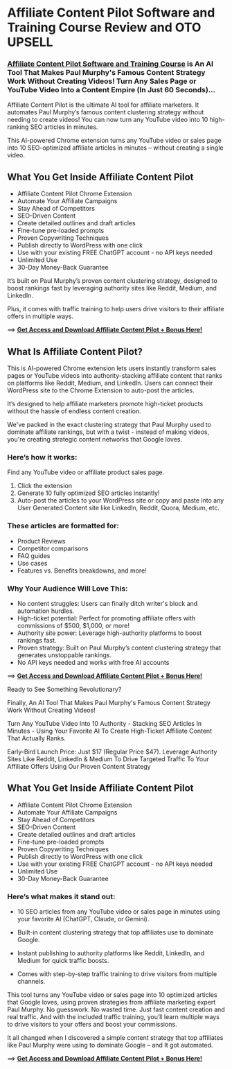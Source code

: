 # Affiliate Content Pilot Software and Training Course Review and OTO UPSELL

### [Affiliate Content Pilot Software and Training Course](https://jvupsell.com/2025/02/affiliate-content-pilot-by-anthony-hayes/) is An AI Tool That Makes Paul Murphy's Famous Content Strategy Work Without Creating Videos! Turn Any Sales Page or YouTube Video Into a Content Empire (In Just 60 Seconds)...

Affiliate Content Pilot is the ultimate AI tool for affiliate marketers. It automates Paul Murphy’s famous content clustering strategy without needing to create videos! You can now turn any YouTube video into 10 high-ranking SEO articles in minutes.

This AI-powered Chrome extension turns any YouTube video or sales page into 10 SEO-optimized affiliate articles in minutes – without creating a single video.

## What You Get Inside Affiliate Content Pilot

- Affiliate Content Pilot Chrome Extension
- Automate Your Affiliate Campaigns
- Stay Ahead of Competitors
- SEO-Driven Content
- Create detailed outlines and draft articles
- Fine-tune pre-loaded prompts
- Proven Copywriting Techniques
- Publish directly to WordPress with one click
- Use with your existing FREE ChatGPT account - no API keys needed
- Unlimited Use
- 30-Day Money-Back Guarantee
  
It’s built on Paul Murphy’s proven content clustering strategy, designed to boost rankings fast by leveraging authority sites like Reddit, Medium, and LinkedIn.

Plus, it comes with traffic training to help users drive visitors to their affiliate offers in multiple ways.

==> [**Get Access and Download Affiliate Content Pilot + Bonus Here!**](https://warriorplus.com/o2/a/bt0nwpw/0)

## What Is Affiliate Content Pilot?
This is AI-powered Chrome extension lets users instantly transform sales pages or YouTube videos into authority-stacking affiliate content that ranks on platforms like Reddit, Medium, and LinkedIn. Users can connect their WordPress site to the Chrome Extension to auto-post the articles.

It’s designed to help affiliate marketers promote high-ticket products without the hassle of endless content creation.

We've packed in the exact clustering strategy that Paul Murphy used to dominate affiliate rankings, but with a twist - instead of making videos, you're creating strategic content networks that Google loves.

### Here’s how it works:

Find any YouTube video or affiliate product sales page.
1. Click the extension
2. Generate 10 fully optimized SEO articles instantly!
3. Auto-post the articles to your WordPress site or copy and paste into any User Generated Content site like LinkedIn, Reddit, Quora, Medium, etc. 

### These articles are formatted for:

- Product Reviews
- Competitor comparisons
- FAQ guides
- Use cases
- Features vs. Benefits breakdowns, and more!

### Why Your Audience Will Love This:

- No content struggles: Users can finally ditch writer's block and automation hurdles.
- High-ticket potential: Perfect for promoting affiliate offers with commissions of $500, $1,000, or more!
- Authority site power: Leverage high-authority platforms to boost rankings fast.
- Proven strategy: Built on Paul Murphy’s content clustering strategy that generates unstoppable rankings.
- No API keys needed and works with free AI accounts

==> [**Get Access and Download Affiliate Content Pilot + Bonus Here!**](https://warriorplus.com/o2/a/bt0nwpw/0)


Ready to See Something Revolutionary?

Finally, An AI Tool That Makes Paul Murphy's Famous Content Strategy Work Without Creating Videos!

Turn Any YouTube Video Into 10 Authority - Stacking SEO Articles In Minutes - Using Your Favorite AI To Create High-Ticket Affiliate Content That Actually Ranks.

Early-Bird Launch Price: Just $17 (Regular Price $47). Leverage Authority Sites Like Reddit, LinkedIn & Medium To Drive Targeted Traffic To Your Affiliate Offers Using Our Proven Content Strategy

## What You Get Inside Affiliate Content Pilot

- Affiliate Content Pilot Chrome Extension
- Automate Your Affiliate Campaigns
- Stay Ahead of Competitors
- SEO-Driven Content
- Create detailed outlines and draft articles
- Fine-tune pre-loaded prompts
- Proven Copywriting Techniques
- Publish directly to WordPress with one click
- Use with your existing FREE ChatGPT account - no API keys needed
- Unlimited Use
- 30-Day Money-Back Guarantee

### Here’s what makes it stand out:

- 10 SEO articles from any YouTube video or sales page in minutes using your favorite AI (ChatGPT, Claude, or Gemini).

- Built-in content clustering strategy that top affiliates use to dominate Google.

- Instant publishing to authority platforms like Reddit, LinkedIn, and Medium for quick traffic boosts.

- Comes with step-by-step traffic training to drive visitors from multiple channels.

This tool turns any YouTube video or sales page into 10 optimized articles that Google loves, using proven strategies from affiliate marketing expert Paul Murphy. No guesswork. No wasted time. Just fast content creation and real traffic.
And with the included traffic training, you’ll learn multiple ways to drive visitors to your offers and boost your commissions.

It all changed when I discovered a simple content strategy that top affiliates like Paul Murphy were using to dominate Google – and It got automated.

==> [**Get Access and Download Affiliate Content Pilot + Bonus Here!**](https://warriorplus.com/o2/a/bt0nwpw/0)
